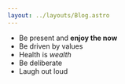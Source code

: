 ```yaml
---
layout: ../layouts/Blog.astro
---
```


- Be present and **enjoy the now**
- Be driven by values
- Health is _wealth_
- Be deliberate
- Laugh out loud